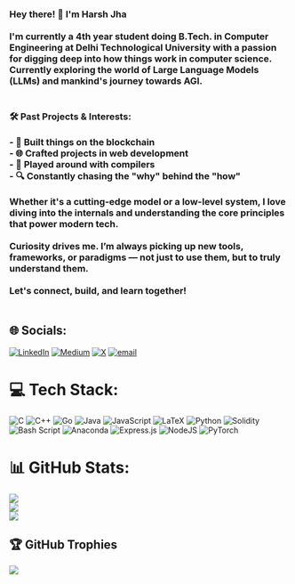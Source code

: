 ### Hey there! 👋 I'm Harsh Jha<br><br>I'm currently a 4th year student doing B.Tech. in Computer Engineering at Delhi Technological University with a passion for digging deep into how things work in computer science. Currently exploring the world of **Large Language Models (LLMs)** and mankind's journey towards AGI.<br><br> 
### 🛠️  Past Projects & Interests:<br><br>- 🧱 Built things on the **blockchain**<br>- 🌐 Crafted projects in **web development**<br>- 🧵 Played around with **compilers**<br>- 🔍 Constantly chasing the **"why"** behind the **"how"**<br><br>Whether it's a cutting-edge model or a low-level system, I love diving into the internals and understanding the core principles that power modern tech.<br><br> Curiosity drives me. I’m always picking up new tools, frameworks, or paradigms — not just to use them, but to truly **understand** them.<br><br>Let's connect, build, and learn together!<br><br>


## 🌐 Socials:
[![LinkedIn](https://img.shields.io/badge/LinkedIn-%230077B5.svg?logo=linkedin&logoColor=white)](https://linkedin.com/in/harsh-jha-3060b022a) [![Medium](https://img.shields.io/badge/Medium-12100E?logo=medium&logoColor=white)](https://medium.com/@Harshjha) [![X](https://img.shields.io/badge/X-black.svg?logo=X&logoColor=white)](https://x.com/HarshJha3006) [![email](https://img.shields.io/badge/Email-D14836?logo=gmail&logoColor=white)](mailto:harsh30jha@gmail.com) 

# 💻 Tech Stack:
![C](https://img.shields.io/badge/c-%2300599C.svg?style=plastic&logo=c&logoColor=white) ![C++](https://img.shields.io/badge/c++-%2300599C.svg?style=plastic&logo=c%2B%2B&logoColor=white) ![Go](https://img.shields.io/badge/go-%2300ADD8.svg?style=plastic&logo=go&logoColor=white) ![Java](https://img.shields.io/badge/java-%23ED8B00.svg?style=plastic&logo=openjdk&logoColor=white) ![JavaScript](https://img.shields.io/badge/javascript-%23323330.svg?style=plastic&logo=javascript&logoColor=%23F7DF1E) ![LaTeX](https://img.shields.io/badge/latex-%23008080.svg?style=plastic&logo=latex&logoColor=white) ![Python](https://img.shields.io/badge/python-3670A0?style=plastic&logo=python&logoColor=ffdd54) ![Solidity](https://img.shields.io/badge/Solidity-%23363636.svg?style=plastic&logo=solidity&logoColor=white) ![Bash Script](https://img.shields.io/badge/bash_script-%23121011.svg?style=plastic&logo=gnu-bash&logoColor=white) ![Anaconda](https://img.shields.io/badge/Anaconda-%2344A833.svg?style=plastic&logo=anaconda&logoColor=white) ![Express.js](https://img.shields.io/badge/express.js-%23404d59.svg?style=plastic&logo=express&logoColor=%2361DAFB) ![NodeJS](https://img.shields.io/badge/node.js-6DA55F?style=plastic&logo=node.js&logoColor=white) ![PyTorch](https://img.shields.io/badge/PyTorch-%23EE4C2C.svg?style=plastic&logo=PyTorch&logoColor=white)
# 📊 GitHub Stats:
![](https://github-readme-stats.vercel.app/api?username=Harshjha3006&theme=dark&hide_border=false&include_all_commits=true&count_private=false)<br/>
![](https://nirzak-streak-stats.vercel.app/?user=Harshjha3006&theme=dark&hide_border=false)<br/>
![](https://github-readme-stats.vercel.app/api/top-langs/?username=Harshjha3006&theme=dark&hide_border=false&include_all_commits=true&count_private=false&layout=compact)

## 🏆 GitHub Trophies
![](https://github-profile-trophy.vercel.app/?username=Harshjha3006&theme=radical&no-frame=false&no-bg=false&margin-w=4)

<!-- Proudly created with GPRM ( https://gprm.itsvg.in ) -->
